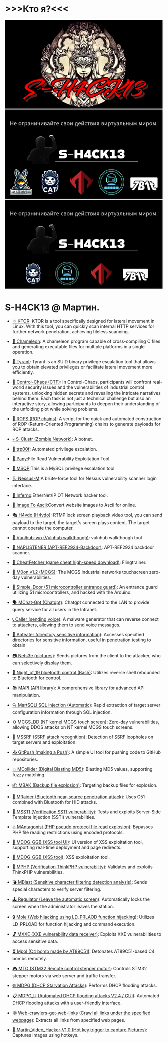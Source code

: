  
 
# >>>Кто я?<<<

   <img src="./TEAM3.png" alt="Description"/> 
  <img src="./ALL2.png" alt="Description"/>
   <img src="./TEAM.png" alt="Description"/>
 

# S-H4CK13 @ Мартин.

- [☃ KTOR](https://github.com/MartinxMax/KTOR): KTOR is a tool specifically designed for lateral movement in Linux. With this tool, you can quickly scan internal HTTP services for further network penetration, achieving fileless scanning.


- [🦎 Chameleon](https://github.com/MartinxMax/Chameleon): A chameleon program capable of cross-compiling C files and generating executable files for multiple platforms in a single operation.

- [👹 Tyrant](https://github.com/MartinxMax/Tyrant): Tyrant is an SUID binary privilege escalation tool that allows you to obtain elevated privileges or facilitate lateral movement more efficiently.

- [👾 Control-Chaos (CTF)](https://github.com/MartinxMax/Control-Chaos): In Control-Chaos, participants will confront real-world security issues and the vulnerabilities of industrial control systems, unlocking hidden secrets and revealing the intricate narratives behind them. Each task is not just a technical challenge but also an interactive story, allowing participants to deepen their understanding of the unfolding plot while solving problems.

- [🐻 ROPS (ROP chains)](https://github.com/MartinxMax/ROPS): A script for the quick and automated construction of ROP (Return-Oriented Programming) chains to generate payloads for ROP attacks.
- [💀 S-Clustr (Zombie Network)](https://github.com/MartinxMax/S-Clustr/releases): A botnet.
- [🐯 trp00f](https://github.com/MartinxMax/trp00f): Automated privilege escalation.
- [🧨 Pany](https://github.com/MartinxMax/pany):File Read Vulnerability Exploitation Tool.
- [💉 MSQP](https://github.com/MartinxMax/MSQP):This is a MySQL privilege escalation tool.
- [🩺 Nessus-M](https://github.com/MartinxMax/Nessus-M):A brute-force tool for Nessus vulnerability scanner login interface.
- [🎃 Inferno](https://github.com/MartinxMax/Inferno):EtherNet/IP OT Network hacker tool.
- [🔎 Image To Ascii](https://github.com/MartinxMax/ImageToAscii):Convert website images to Ascii for online.
- [🎭 H4vdo (H4vdo)](https://github.com/MartinxMax/H4vdo): RTMP lock screen playback video tool, you can send payload to the target, the target's screen plays content. The target cannot operate the computer.
- [🤿 Vunlhub-wp (Vulnhub walkthough)](https://github.com/MartinxMax/vulnhub-wp): vulnhub walkthough tool
- [🧿 NAPLISTENER (APT-REF2924-Backdoor)](https://github.com/MartinxMax/NAPLISTENER): APT-REF2924 backdoor scanner.
- [🥽 CheatFetcher (game cheat high-speed download)](https://github.com/MartinxMax/CheatFetcher): Flingtrainer.
- [🌙 M0on v1.2 (MCGS)](https://github.com/MartinxMax/Mo0n_V1.2): The MCGS industrial networks touchscreen zero-day vulnerabilities.
- [🚪 Simple_Door (51 microcontroller entrance guard)](https://github.com/MartinxMax/Simple_Door): An entrance guard utilizing 51 microcontrollers, and hacked with the Arduino. 
- [🗣️ MChat-Gpt (Chatgpt)](https://github.com/MartinxMax/MChat-Gpt): Chatgpt connected to the LAN to provide query service for all users in the Intranet.
- [📞 Caller (sending voice)](https://github.com/MartinxMax/Caclert): A malware generator that can reverse connect to attackers, allowing them to send voice messages.
- [🐜 Anteater (directory sensitive information)](https://github.com/MartinxMax/Anteater): Accesses specified directories for sensitive information, useful in penetration testing to obtain 
- [📷 Nets3e (pictures)](https://github.com/MartinxMax/Nets3e): Sends pictures from the client to the attacker, who can selectively display them.
- [🌙 Night_of_19 bluetooth control (Bash)](https://github.com/MartinxMax/Night_of_19): Utilizes reverse shell rebounded to Bluetooth for control.
- [📚 MAPI (API library)](https://github.com/MartinxMax/MAPI): A comprehensive library for advanced API manipulation.
- [🔍 MartSQLI SQL injection (Automatic)](https://github.com/MartinxMax/MartSQLI): Rapid extraction of target server configuration information through SQL injection.
- [⚙️ MCGS_DD (NT kernel MCGS touch screen)](https://github.com/MartinxMax/MCGS_DD): Zero-day vulnerabilities, allowing DDOS attacks on NT kernel MCGS touch screens.
- [📂 MSSRF (SSRF attack recognition)](https://github.com/MartinxMax/MSSRF): Detection of SSRF loopholes on target servers and exploitation.
- [📤 GitPush (making a Push)](https://github.com/MartinxMax/GitPush): A simple UI tool for pushing code to GitHub repositories.
- [💥 MCollider (Digital Blasting MD5)](https://github.com/MartinxMax/MCollider): Blasting MD5 values, supporting fuzzy matching.
- [📦 MBAK (Backup file explosion)](https://github.com/MartinxMax/MBAK): Targeting backup files for explosion.
- [🔵 MRaider (Bluetooth near-source penetration attack)](https://github.com/MartinxMax/MRaider): Uses C51 combined with Bluetooth for HID attacks.
- [🔐 MSSTI (Verification SSTI vulnerability)](https://github.com/MartinxMax/MSSTI): Tests and exploits Server-Side Template Injection (SSTI) vulnerabilities.
- [🔥 MAntagonist (PHP pseudo protocol file read explosion)](https://github.com/MartinxMax/MAntagonist): Bypasses PHP file reading restrictions using encoded protocols.
- [🐶 MDOG_GGB (XSS tool UI)](https://github.com/MartinxMax/MDOG): UI version of XSS exploitation tool, supporting real-time deployment and page redirects.
- [🐶 MDOG_GGB (XSS tool)](https://github.com/MartinxMax/MDOG_GGB): XSS exploitation tool.
- [🔏 MPHP (Verification ThinkPHP vulnerability)](https://github.com/MartinxMax/MPHP): Validates and exploits ThinkPHP vulnerabilities.
- [💣 MBlast (Sensitive character filtering detection analysis)](https://github.com/MartinxMax/MBlast): Sends special characters to verify server filtering.
- [🕹️ Regulator (Leave the automatic screen)](https://github.com/MartinxMax/Regulator): Automatically locks the screen when the administrator leaves the station.
- [🔒 Mole (Web hijacking using LD_PRLAOD function hijacking)](https://github.com/MartinxMax/Mole): Utilizes LD_PRLOAD for function hijacking and command execution.
- [🔓 MXXE (XXE vulnerability data receiver)](https://github.com/MartinxMax/MXXE): Exploits XXE vulnerabilities to access sensitive data.
- [⏳ Mpol (C4 bomb made by AT89C51)](https://github.com/MartinxMax/Mpol): Detonates AT89C51-based C4 bombs remotely.
- [🎮 MTO (STM32 Remote control stepper motor)](https://github.com/MartinxMax/MTO): Controls STM32 stepper motors via web server and traffic transfer.
- [🌐 MDPG (DHCP Starvation Attacks)](https://github.com/MartinxMax/MDPG): Performs DHCP flooding attacks.
- [📋 MDPG_U (Automated DHCP flooding attacks V2.4 / GUI)](https://github.com/MartinxMax/MDPG_U): Automated DHCP flooding attacks with a user-friendly interface.
- [🕸️ Web-crawlers-get-web-links (Crawl all links under the specified webpage)](https://github.com/MartinxMax/Web-crawlers-get-web-links): Extracts all links from specified web pages.
- [📸 Martin_Video_Hacker-V1.0 (Hot key trigger to capture Pictures)](https://github.com/MartinxMax/Martin_Video_Hacker-V1.0): Captures images using hotkeys.

 


